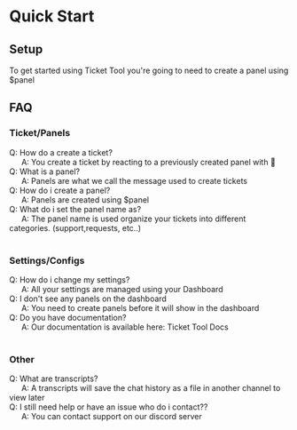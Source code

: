 # Quick Start

## Setup
To get started using Ticket Tool you're going to need to create a panel using $panel <panel name>
឵ ឵឵
## FAQ
### Ticket/Panels  
Q: How do a create a ticket?  
឵ ឵឵  A: You create a ticket by reacting to a previously created panel with :envelope_with_arrow:  
Q: What is a panel?  
឵ ឵឵  A: Panels are what we call the message used to create tickets  
Q: How do i create a panel?  
឵ ឵឵  A: Panels are created using $panel <panel name>  
Q: What do i set the panel name as?  
឵ ឵឵  A: The panel name is used organize your tickets into different categories. (support,requests, etc..)  
឵ ឵឵
  
### Settings/Configs  
Q: How do i change my settings?  
឵ ឵឵  A: All your settings are managed using your Dashboard  
Q: I don't see any panels on the dashboard  
឵ ឵឵  A: You need to create panels before it will show in the dashboard  
Q: Do you have documentation?  
឵ ឵឵  A: Our documentation is available here: Ticket Tool Docs  
឵ ឵឵

### Other  
Q: What are transcripts?  
឵ ឵឵  A: A transcripts will save the chat history as a file in another channel to view later  
Q: I still need help or have an issue who do i contact??  
឵ ឵឵  A: You can contact support on our discord server  


